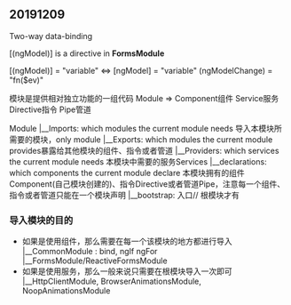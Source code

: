 ## 20191209

Two-way data-binding

[(ngModel)] is a directive in **FormsModule**

[(ngModel)] = "variable" <=> [ngModel] = "variable" (ngModelChange) = "fn($ev)"

模块是提供相对独立功能的一组代码
Module => Component组件 Service服务 Directive指令 Pipe管道

Module
|__Imports: which modules the current module needs 导入本模块所需要的模块，only module
|__Exports: which modules the current module provides暴露给其他模块的组件、指令或者管道
|__Providers: which services the current module needs 本模块中需要的服务Services
|__declarations: which components the current module declare 本模块拥有的组件Component(自己模块创建的)、指令Directive或者管道Pipe，注意每一个组件、指令或者管道只能在一个模块声明
|__bootstrap: 入口// 根模块才有

### 导入模块的目的
- 如果是使用组件，那么需要在每一个该模块的地方都进行导入 
  |__CommonModule : bind, ngIf ngFor
  |__FormsModule/ReactiveFormsModule
- 如果是使用服务，那么一般来说只需要在根模块导入一次即可
  |__HttpClientModule, BrowserAnimationsModule, NoopAnimationsModule